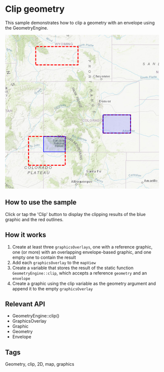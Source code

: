 # Clip geometry

This sample demonstrates how to clip a geometry with an envelope using the GeometryEngine.

![](screenshot.png)

## How to use the sample
Click or tap the 'Clip' button to display the clipping results of the blue graphic and the red outlines.

## How it works
1. Create at least three  `graphicsOverlays`, one with a reference graphic, one (or more) with an overlapping envelope-based graphic, and one empty one to contain the result
2. Add each `graphicsOverlay` to the `mapView`
3. Create a variable that stores the result of the static function `GeometryEngine::clip`, which accepts a reference `geometry` and an `envelope`
4. Create a graphic using the clip variable as the geometry argument and append it to the empty `graphicsOverlay`

## Relevant API
 - GeometryEngine::clip()
 - GraphicsOverlay
 - Graphic
 - Geometry
 - Envelope

## Tags
Geometry, clip, 2D, map, graphics

